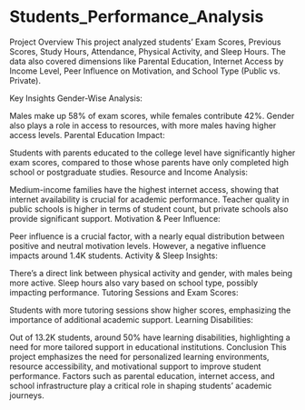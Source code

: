 # Students_Performance_Analysis
Project Overview
This project analyzed students’ Exam Scores, Previous Scores, Study Hours, Attendance, Physical Activity, and Sleep Hours. The data also covered dimensions like Parental Education, Internet Access by Income Level, Peer Influence on Motivation, and School Type (Public vs. Private).

Key Insights
Gender-Wise Analysis:

Males make up 58% of exam scores, while females contribute 42%.
Gender also plays a role in access to resources, with more males having higher access levels.
Parental Education Impact:

Students with parents educated to the college level have significantly higher exam scores, compared to those whose parents have only completed high school or postgraduate studies.
Resource and Income Analysis:

Medium-income families have the highest internet access, showing that internet availability is crucial for academic performance.
Teacher quality in public schools is higher in terms of student count, but private schools also provide significant support.
Motivation & Peer Influence:

Peer influence is a crucial factor, with a nearly equal distribution between positive and neutral motivation levels. However, a negative influence impacts around 1.4K students.
Activity & Sleep Insights:

There’s a direct link between physical activity and gender, with males being more active. Sleep hours also vary based on school type, possibly impacting performance.
Tutoring Sessions and Exam Scores:

Students with more tutoring sessions show higher scores, emphasizing the importance of additional academic support.
Learning Disabilities:

Out of 13.2K students, around 50% have learning disabilities, highlighting a need for more tailored support in educational institutions.
Conclusion
This project emphasizes the need for personalized learning environments, resource accessibility, and motivational support to improve student performance. Factors such as parental education, internet access, and school infrastructure play a critical role in shaping students’ academic journeys.
